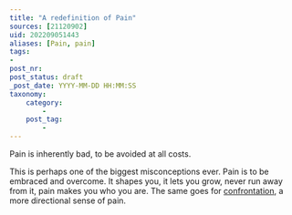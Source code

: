 ```yaml
---
title: "A redefinition of Pain"
sources: [21120902]
uid: 202209051443
aliases: [Pain, pain]
tags:
-
post_nr:
post_status: draft
_post_date: YYYY-MM-DD HH:MM:SS
taxonomy:
    category:
        -
    post_tag:
        -
---
```


Pain is inherently bad, to be avoided at all costs.

This is perhaps one of the biggest misconceptions ever. Pain is to be embraced and overcome. It shapes you, it lets you grow, never run away from it, pain makes you who you are. The same goes for [confrontation](the-power-of-confrontation.md), a more directional sense of pain.